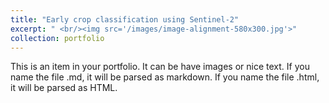 ```yaml
---
title: "Early crop classification using Sentinel-2"
excerpt: " <br/><img src='/images/image-alignment-580x300.jpg'>"
collection: portfolio
---
```


This is an item in your portfolio. It can be have images or nice text. If you name the file .md, it will be parsed as markdown. If you name the file .html, it will be parsed as HTML. 
